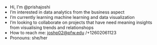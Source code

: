 -  Hi, I’m @prishajoshi
-  I’m interested in data analytics from the business aspect 
-  I’m currently learning machine learning and data visualization 
-  I’m looking to collaborate on projects that have need meaning insights from visualising trends and relationshops 
-  How to reach me: joshp02@pfw.edu /+12602061123
-  Pronouns: she/her


<!---
prishajoshi05/prishajoshi05 is a ✨ special ✨ repository because its `README.md` (this file) appears on your GitHub profile.
You can click the Preview link to take a look at your changes.
--->
